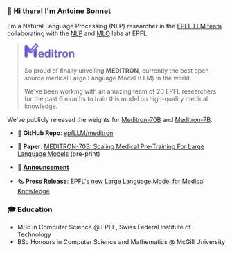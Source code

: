 ### 👋 Hi there! I'm Antoine Bonnet

I'm a Natural Language Processing (NLP) researcher in the [EPFL LLM team](https://huggingface.co/epfl-llm) collaborating with the [NLP](https://nlp.epfl.ch) and [MLO](https://www.epfl.ch/labs/mlo/) labs at EPFL.

><img src="meditron.png" width="25%">
>
>So proud of finally unveiling **MEDITRON**, currently the best open-source medical Large Language Model (LLM) in the world. 
>
>We've been working with an amazing team of 20 EPFL researchers for the past 6 months to train this model on high-quality medical knowledge. 

We've publicly released the weights for [Meditron-70B](https://huggingface.co/epfl-llm/meditron-70b) and [Meditron-7B](https://huggingface.co/epfl-llm/meditron-7b).

- 🦾 **GitHub Repo**: [epfLLM/meditron](https://github.com/epfLLM/meditron)

- 📖 **Paper**: [MEDITRON-70B: Scaling Medical Pre-Training For Large Language Models](https://arxiv.org/abs/2311.16079) (pre-print)

- 📢 [**Announcement**](https://www.linkedin.com/feed/update/urn:li:activity:7135408165017243648/)

- 🗞️ **Press Release**: [EPFL's new Large Language Model for Medical Knowledge](https://actu.epfl.ch/news/epfl-s-new-large-language-model-for-medical-knowle/)

### 🎓 Education

- MSc in Computer Science \@ EPFL, Swiss Federal Institute of Technology
- BSc Honours in Computer Science and Mathematics \@ McGill University 
